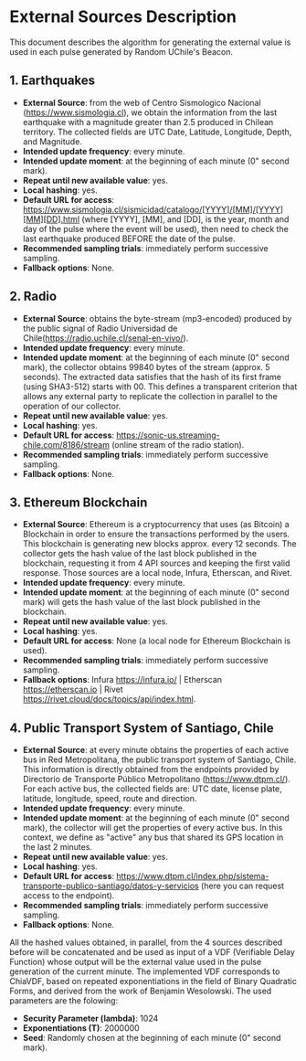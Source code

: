 # External Sources Description

This document describes the algorithm for generating the external value is used in each pulse generated by Random UChile's Beacon.

## 1. Earthquakes
- **External Source**: from the web of Centro Sismologico Nacional (https://www.sismologia.cl), we obtain the information from the last earthquake with a magnitude greater than 2.5 produced in Chilean territory. The collected fields are UTC Date, Latitude, Longitude, Depth, and Magnitude.
- **Intended update frequency**: every minute.
- **Intended update moment**: at the beginning of each minute (0" second mark).
- **Repeat until new available value**: yes.
- **Local hashing**: yes. 
- **Default URL for access**: https://www.sismologia.cl/sismicidad/catalogo/[YYYY]/[MM]/[YYYY][MM][DD].html (where [YYYY], [MM], and [DD], is the year, month and day of the pulse where the event will be used), then need to check the last earthquake produced BEFORE the date of the pulse.
- **Recommended sampling trials**: immediately perform successive sampling.
- **Fallback options**: None.

## 2. Radio
- **External Source**: obtains the byte-stream (mp3-encoded) produced by the public signal of Radio Universidad de Chile(https://radio.uchile.cl/senal-en-vivo/).
- **Intended update frequency**: every minute. 
- **Intended update moment**: at the beginning of each minute (0" second mark), the collector obtains 99840 bytes of the stream (approx. 5 seconds). The extracted data satisfies that the hash of its first frame (using SHA3-512) starts with 00. This defines a transparent criterion that allows any external party to replicate the collection in parallel to the operation of our collector.
- **Repeat until new available value**: yes.
- **Local hashing**: yes. 
- **Default URL for access**: https://sonic-us.streaming-chile.com/8186/stream (online stream of the radio station). 
- **Recommended sampling trials**: immediately perform successive sampling. 
- **Fallback options**: None.

## 3. Ethereum Blockchain
- **External Source**: Ethereum is a cryptocurrency that uses (as Bitcoin) a Blockchain in order to ensure the transactions performed by the users. This blockchain is generating new blocks approx. every 12 seconds. The collector gets the hash value of the last block published in the blockchain, requesting it from 4 API sources and keeping the first valid response. Those sources are a local node, Infura, Etherscan, and Rivet.
- **Intended update frequency**: every minute. 
- **Intended update moment**: at the beginning of each minute (0" second mark) will gets the hash value of the last block published in the blockchain.
- **Repeat until new available value**: yes.
- **Local hashing**: yes. 
- **Default URL for access**: None (a local node for Ethereum Blockchain is used).
- **Recommended sampling trials**: immediately perform successive sampling. 
- **Fallback options**: Infura https://infura.io/ | Etherscan https://etherscan.io | Rivet https://rivet.cloud/docs/topics/api/index.html.

## 4. Public Transport System of Santiago, Chile
- **External Source**: at every minute obtains the properties of each active bus in Red Metropolitana, the public transport system of Santiago, Chile. This information is directly obtained from the endpoints provided by Directorio de Transporte Público Metropolitano (https://www.dtpm.cl/). For each active bus, the collected fields are: UTC date, license plate, latitude, longitude, speed, route and direction.
- **Intended update frequency**: every minute. 
- **Intended update moment**: at the beginning of each minute (0" second mark), the collector will get the properties of every active bus. In this context, we define as "active" any bus that shared its GPS location in the last 2 minutes.
- **Repeat until new available value**: yes.
- **Local hashing**: yes. 
- **Default URL for access**: https://www.dtpm.cl/index.php/sistema-transporte-publico-santiago/datos-y-servicios (here you can request access to the endpoint).
- **Recommended sampling trials**: immediately perform successive sampling. 
- **Fallback options**: None.


All the hashed values obtained, in parallel, from the 4 sources described before will be concatenated and be used as input of a VDF (Verifiable Delay Function) whose output will be the external value used in the pulse generation of the current minute.
The implemented VDF corresponds to ChiaVDF, based on repeated exponentiations in the field of Binary Quadratic Forms, and derived from the work of Benjamin Wesolowski. The used parameters are the folowing:
- **Security Parameter (lambda)**: 1024
- **Exponentiations (T)**: 2000000
- **Seed**: Randomly chosen at the beginning of each minute (0" second mark).

